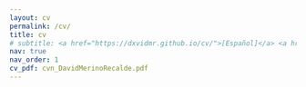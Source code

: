 ```yaml
---
layout: cv
permalink: /cv/
title: cv
# subtitle: <a href="https://dxvidmr.github.io/cv/">[Español]</a> <a href="https://dxvidmr.github.io/cven/">[English]</a>
nav: true
nav_order: 1
cv_pdf: cvn_DavidMerinoRecalde.pdf
---
```

